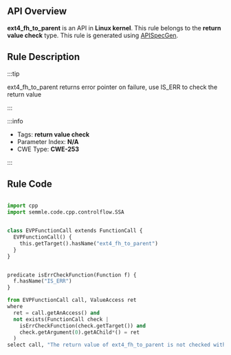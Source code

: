 ---
---


## API Overview
**ext4_fh_to_parent** is an API in **Linux kernel**. This rule belongs to the **return value check** type. This rule is generated using [APISpecGen](../../tools/APISpecGen).
## Rule Description

:::tip

ext4_fh_to_parent returns error pointer on failure, use IS_ERR to check the return value

:::

:::info

- Tags: **return value check**
- Parameter Index: **N/A**
- CWE Type: **CWE-253**

:::

## Rule Code
```python

import cpp
import semmle.code.cpp.controlflow.SSA


class EVPFunctionCall extends FunctionCall {
  EVPFunctionCall() {
    this.getTarget().hasName("ext4_fh_to_parent")
  }
}


predicate isErrCheckFunction(Function f) {
  f.hasName("IS_ERR") 
}

from EVPFunctionCall call, ValueAccess ret
where
  ret = call.getAnAccess() and
  not exists(FunctionCall check |
    isErrCheckFunction(check.getTarget()) and
    check.getArgument(0).getAChild*() = ret
  )
select call, "The return value of ext4_fh_to_parent is not checked with IS_ERR."
    
```